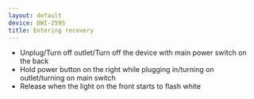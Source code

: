 ```yaml
---
layout: default
device: DWI-259S
title: Entering recovery
---
```


- Unplug/Turn off outlet/Turn off the device with main power switch on the back
- Hold power button on the right while plugging in/turning on outlet/turning on main switch
- Release when the light on the front starts to flash white